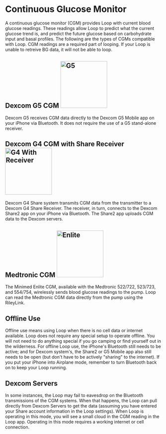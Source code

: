 # Continuous Glucose Monitor

A continuous glucose monitor (CGM) provides Loop with current blood glucose readings.  These readings allow Loop to predict what the current glucose trend is, and predict the future glucose based on carbohydrate input and basal profiles. The following are the types of CGMs compatible with Loop.  CGM readings are a required part of looping.  If your Loop is unable to retreive BG data, it will not be able to loop.

## Dexcom G5 CGM <img src="../img/g5.jpg" width="150" alt="G5">

Dexcom G5 receives CGM data directly to the Dexcom G5 Mobile app on your iPhone via Bluetooth.  It does not require the use of a G5 stand-alone receiver.

## Dexcom G4 CGM with Share Receiver <img src="../img/g4_receiver.png" width="150" alt="G4 With Receiver">

Dexcom G4 Share system transmits CGM data from the transmitter to a Dexcom G4 Share Receiver.  The receiver, in turn, connects to the Dexcom Share2 app on your iPhone via Bluetooth.  The Share2 app uploads CGM data to the Dexcom servers.  

## Medtronic CGM <img src="../img/enlite.png" width="150" alt="Enlite">

The Minimed Enlite CGM, available with the Medtronic 522/722, 523/723, and 554/754, wirelessly sends blood glucose readings to the pump.  Loop can read the Medtronic CGM data directly from the pump using the RileyLink.

## Offline Use

Offline use means using Loop when there is no cell data or internet available.  Loop does not require any special setup to operate offline.  You will not need to do anything special if you go camping or find yourself out in the wilderness.  For offline Loop use, the iPhone's Bluetooth still needs to be active; and for Dexcom system's, the Share2 or G5 Mobile app also still needs to be open (but don't have to be actively "sharing" to the internet).  If you put your iPhone into Airplane mode, remember to turn Bluetooth back on to keep your Loop running.

## Dexcom Servers

In some instances, the Loop may fail to eavesdrop on the Bluetooth transmissions of the CGM systems.  When that happens, the Loop can pull directly from Dexcom Servers to get the data (assuming you have entered your Share account information in the Loop settings).  When Loop is operating in this mode, you will see a small cloud in the CGM reading in the Loop app.  Operating in this mode requires a working internet or cell connection.
  
